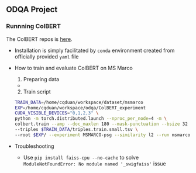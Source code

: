 
## ODQA Project

### Runnning ColBERT

The ColBERT repos is [here](https://github.com/stanford-futuredata/ColBERT).

- Installation is simply facilitated by `conda` environment created from officially provided `yaml` file
- How to train and evaluate ColBERT on MS Marco
  1. Preparing data
    - 
  2. Train script
    ```bash
    TRAIN_DATA=/home/cqduan/workspace/dataset/msmarco
    EXP=/home/cqduan/workspace/odqa/ColBERT_experiment
    CUDA_VISIBLE_DEVICES="0,1,2,3" \
    python -m torch.distributed.launch --nproc_per_node=4 -m \
    colbert.train --amp --doc_maxlen 180 --mask-punctuation --bsize 32 --accum 1 \
    --triples $TRAIN_DATA/triples.train.small.tsv \
    --root $EXP/ --experiment MSMARCO-psg --similarity l2 --run msmarco.psg.l2
    ```

- Troubleshooting
  - Use `pip install faiss-cpu --no-cache` to solve `ModuleNotFoundError: No module named '_swigfaiss'` issue
